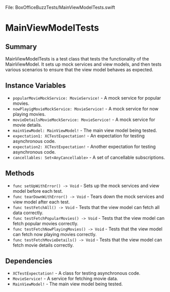 File: BoxOfficeBuzzTests/MainViewModelTests.swift

# MainViewModelTests

## Summary
MainViewModelTests is a test class that tests the functionality of the MainViewModel. It sets up mock services and view models, and then tests various scenarios to ensure that the view model behaves as expected.

## Instance Variables
- `popularMovieMockService: MovieService!` - A mock service for popular movies.
- `nowPlayigMovieMockService: MovieService!` - A mock service for now playing movies.
- `movieDetailsMovieMockService: MovieService!` - A mock service for movie details.
- `mainViewModel: MainViewModel!` - The main view model being tested.
- `expectation1: XCTestExpectation!` - An expectation for testing asynchronous code.
- `expectation2: XCTestExpectation!` - Another expectation for testing asynchronous code.
- `cancellables: Set<AnyCancellable>` - A set of cancellable subscriptions.

## Methods
- `func setUpWithError() -> Void` - Sets up the mock services and view model before each test.
- `func tearDownWithError() -> Void` - Tears down the mock services and view model after each test.
- `func testFetchAll() -> Void` - Tests that the view model can fetch all data correctly.
- `func testFetchPopularMovies() -> Void` - Tests that the view model can fetch popular movies correctly.
- `func testFetchNowPlayingMovies() -> Void` - Tests that the view model can fetch now playing movies correctly.
- `func testFetchMovieDetails() -> Void` - Tests that the view model can fetch movie details correctly.

## Dependencies
- `XCTestExpectation!` - A class for testing asynchronous code.
- `MovieService!` - A service for fetching movie data.
- `MainViewModel!` - The main view model being tested.

